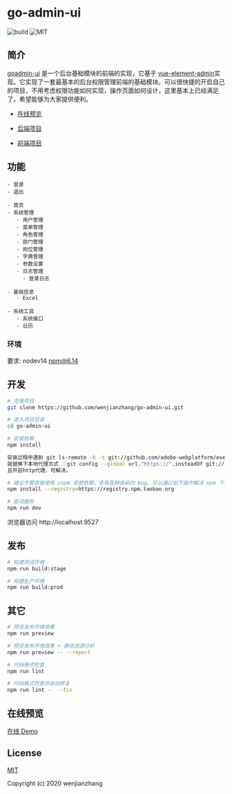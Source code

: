 # go-admin-ui


![build](https://github.com/wenjianzhang/go-admin-ui/workflows/build/badge.svg?branch=master) ![MIT](https://img.shields.io/github/license/mashape/apistatus.svg)

## 简介

[goadmin-ui](https://github.com/wenjianzhang/go-admin-ui) 是一个后台基础模块的前端的实现，它基于 [vue-element-admin](https://panjiachen.github.io/vue-element-admin)实现。它实现了一套最基本的后台权限管理前端的基础模块。可以很快捷的开启自己的项目，不用考虑权限功能如何实现，操作页面如何设计，这里基本上已经满足了，希望能够为大家提供便利。

- [在线预览](http://www.zhangwj.com/#/login)

- [后端项目](https://github.com/wenjianzhang/go-admin)

- [前端项目](https://github.com/wenjianzhang/go-admin-ui)



## 功能

```
- 登录
- 退出

- 首页
- 系统管理
   - 用户管理
   - 菜单管理
   - 角色管理
   - 部门管理
   - 岗位管理
   - 字典管理
   - 参数设置
   - 日志管理
     - 登录日志

- 基础信息
   - Excel

- 系统工具
   - 系统接口
   - 日历

```

### 环境

要求: 
nodev14
npm@6.14

## 开发

```bash
# 克隆项目
git clone https://github.com/wenjianzhang/go-admin-ui.git

# 进入项目目录
cd go-admin-ui

# 安装依赖
npm install

安装过程中遇到 git ls-remote -h -t git://github.com/adobe-webplatform/eve.git 404这类问题
就替换下本地代理方式 ：git config --global url."https://".insteadOf git:// 
且开启http代理，可解决。

# 建议不要直接使用 cnpm 安装依赖，会有各种诡异的 bug。可以通过如下操作解决 npm 下载速度慢的问题
npm install --registry=https://registry.npm.taobao.org

# 启动服务
npm run dev
```

浏览器访问 http://localhost:9527

## 发布

```bash
# 构建测试环境
npm run build:stage

# 构建生产环境
npm run build:prod
```

## 其它

```bash
# 预览发布环境效果
npm run preview

# 预览发布环境效果 + 静态资源分析
npm run preview -- --report

# 代码格式检查
npm run lint

# 代码格式检查并自动修复
npm run lint -- --fix
```


## 在线预览

[在线 Demo](http://www.zhangwj.com/#/login)


## License

[MIT](https://github.com/wenjianzhang/go-admin-ui/blob/master/LICENSE)

Copyright (c) 2020 wenjianzhang
